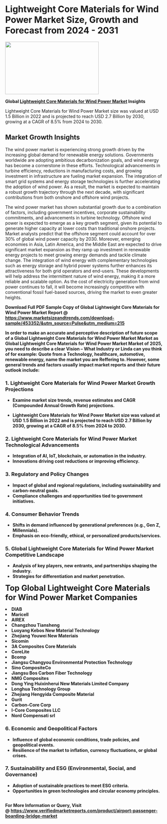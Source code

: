 <H1>Lightweight Core Materials for Wind Power Market Size, Growth and Forecast from 2024 - 2031</H1><img class="aligncenter size-medium wp-image-584254" src="https://thirdeyenews.in/wp-content/uploads/2024/09/Global-Market-Research-300x168.jpeg" alt="" width="300" height="168" /><p><strong>Global&nbsp;<a href="https://www.marketsizeandtrends.com/download-sample/453352/&amp;utm_source=Pulse&amp;utm_medium=215">Lightweight Core Materials for Wind Power Market</a> Insights</strong></p><p>Lightweight Core Materials for Wind Power Market size was valued at USD 1.5 Billion in 2022 and is projected to reach USD 2.7 Billion by 2030, growing at a CAGR of 8.5% from 2024 to 2030.</p><p><h2>Market Growth Insights</h2> <p>The wind power market is experiencing strong growth driven by the increasing global demand for renewable energy solutions. Governments worldwide are adopting ambitious decarbonization goals, and wind energy has become a cornerstone in these efforts. Technological advancements in turbine efficiency, reductions in manufacturing costs, and growing investment in infrastructure are fueling market expansion. The integration of smart grid systems and energy storage technologies is further accelerating the adoption of wind power. As a result, the market is expected to maintain a robust growth trajectory through the next decade, with significant contributions from both onshore and offshore wind projects.</p> <p><strong></strong></p> <p>The wind power market has shown substantial growth due to a combination of factors, including government incentives, corporate sustainability commitments, and advancements in turbine technology. Offshore wind power is expected to emerge as a key growth segment, given its potential to generate higher capacity at lower costs than traditional onshore projects. Market analysts predict that the offshore segment could account for over 30% of global wind power capacity by 2030. Moreover, emerging economies in Asia, Latin America, and the Middle East are expected to drive significant market expansion as they ramp up investment in renewable energy projects to meet growing energy demands and tackle climate change. The integration of wind energy with complementary technologies such as energy storage and hybrid power systems further enhances its attractiveness for both grid operators and end-users. These developments will help address the intermittent nature of wind energy, making it a more reliable and scalable option. As the cost of electricity generation from wind power continues to fall, it will become increasingly competitive with conventional fossil fuel-based sources, driving the market to even greater heights. <p><strong></p><p><span class=""><strong>Download Full PDF Sample Copy of Global Lightweight Core Materials for Wind Power Market Report</strong> @ <a href="https://www.marketsizeandtrends.com/download-sample/453352/&amp;utm_source=Pulse&amp;utm_medium=215" target="_blank">https://www.marketsizeandtrends.com/download-sample/453352/&amp;utm_source=Pulse&amp;utm_medium=215</a></span></p><p>In order to make an accurate and perceptive description of future scope of a Global&nbsp;Lightweight Core Materials for Wind Power Market Market as Global&nbsp;Lightweight Core Materials for Wind Power Market Market of 2025, you need to describe a clear Vision &ndash; What Industry or Linda can you think of for example: Quote from a Technology, healthcare, automotive, renewable energy, name the market you are Reffering to. However, some general trends and factors usually impact market reports and their future outlook include:</p><h3>1.&nbsp;<strong>Lightweight Core Materials for Wind Power Market Growth Projections</strong></h3><ul><li>Examine market size trends, revenue estimates and CAGR (Compounded Annual Growth Rate) projections.</li><li><p>Lightweight Core Materials for Wind Power Market size was valued at USD 1.5 Billion in 2022 and is projected to reach USD 2.7 Billion by 2030, growing at a CAGR of 8.5% from 2024 to 2030.</p></li></ul><h3>2.&nbsp;<strong>Lightweight Core Materials for Wind Power Market Technological Advancements</strong></h3><ul><li>Integration of AI, IoT, blockchain, or automation in the industry.</li><li>Innovations driving cost reductions or improving efficiency.</li></ul><h3>3.&nbsp;<strong>Regulatory and Policy Changes</strong></h3><ul><li>Impact of global and regional regulations, including sustainability and carbon-neutral goals.</li><li>Compliance challenges and opportunities tied to government initiatives.</li></ul><h3>4.&nbsp;<strong>Consumer Behavior Trends</strong></h3><ul><li>Shifts in demand influenced by generational preferences (e.g., Gen Z, Millennials).</li><li>Emphasis on eco-friendly, ethical, or personalized products/services.</li></ul><h3>5.&nbsp;<strong>Global Lightweight Core Materials for Wind Power Market Competitive Landscape</strong></h3><ul><li>Analysis of key players, new entrants, and partnerships shaping the industry.</li><li>Strategies for differentiation and market penetration.</li></ul><p data-pm-slice="1 1 []"><span style="color: inherit; font-family: inherit; font-size: 25px;">Top Global Lightweight Core Materials for Wind Power Market Companies</span></p><div class="" data-test-id=""><p><li>DIAB</li><li> Maricell</li><li> AIREX</li><li> Changzhou Tiansheng</li><li> Luoyang Kebos New Material Technology</li><li> Zhejiang Youwei New Materiais</li><li> Sicomin</li><li> 3A Composites Core Materials</li><li> CoreLite</li><li> Bcomp</li><li> Jiangsu Changyou Environmental Protection Technology</li><li> Sino CompositeCo</li><li> Jiangsu Bos Carbon Fiber Technology</li><li> NMG Composites</li><li> Dong Ying Huixinherui New Materials Limited Company</li><li> Longhua Technology Group</li><li> Zhejiang Hengyida Composite Material</li><li> Gurit</li><li> Carbon-Core Corp</li><li> I-Core Composites LLC</li><li> Nord Compensati srl</li></p></div><h3>6.&nbsp;<strong>Economic and Geopolitical Factors</strong></h3><ul><li>Influence of global economic conditions, trade policies, and geopolitical events.</li><li>Resilience of the market to inflation, currency fluctuations, or global crises.</li></ul><h3>7.&nbsp;<strong>Sustainability and ESG (Environmental, Social, and Governance)</strong></h3><ul><li>Adoption of sustainable practices to meet ESG criteria.</li><li>Opportunities in green technologies and circular economy principles.</li></ul><h2><strong style="font-size: 14px;">For More Information or Query, Visit @&nbsp;</strong><a style="background-color: #ffffff; font-size: 14px;" href="https://www.marketsizeandtrends.com/report/lightweight-core-materials-for-wind-power-market/" target="_blank">https://www.verifiedmarketreports.com/product/airport-passenger-boarding-bridge-market</a></h2>
